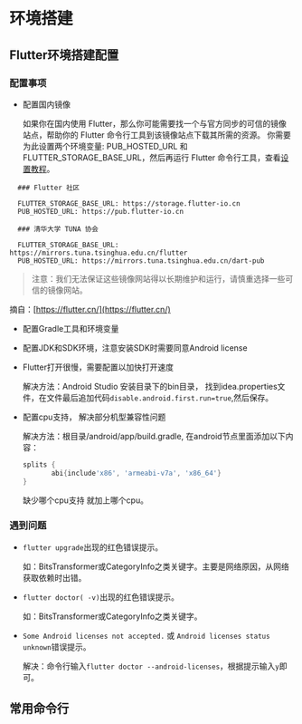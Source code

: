 # 环境搭建

## Flutter环境搭建配置

### 配置事项

- 配置国内镜像

  如果你在国内使用 Flutter，那么你可能需要找一个与官方同步的可信的镜像站点，帮助你的 Flutter 命令行工具到该镜像站点下载其所需的资源。
  你需要为此设置两个环境变量: PUB_HOSTED_URL 和 FLUTTER_STORAGE_BASE_URL，然后再运行 Flutter 命令行工具，查看[设置教程](https://flutter-io.cn/community/china)。

```
  ### Flutter 社区

  FLUTTER_STORAGE_BASE_URL: https://storage.flutter-io.cn
  PUB_HOSTED_URL: https://pub.flutter-io.cn

  ### 清华大学 TUNA 协会

  FLUTTER_STORAGE_BASE_URL: https://mirrors.tuna.tsinghua.edu.cn/flutter
  PUB_HOSTED_URL: https://mirrors.tuna.tsinghua.edu.cn/dart-pub
```
  > 注意：我们无法保证这些镜像网站得以长期维护和运行，请慎重选择一些可信的镜像网站。

  摘自：[https://flutter.cn/](https://flutter.cn/)

- 配置Gradle工具和环境变量

- 配置JDK和SDK环境，注意安装SDK时需要同意Android license

- Flutter打开很慢，需要配置以加快打开速度

  解决方法：Android Studio 安装目录下的bin目录， 找到idea.properties文件，在文件最后追加代码`disable.android.first.run=true`,然后保存。

- 配置cpu支持， 解决部分机型兼容性问题

  解决方法：根目录/android/app/build.gradle, 在android节点里面添加以下内容：

  ``` gradle
  splits {
         abi{include'x86', 'armeabi-v7a', 'x86_64'}
  }
  ```

  缺少哪个cpu支持 就加上哪个cpu。

### 遇到问题

- `flutter upgrade`出现的红色错误提示。

  如：BitsTransformer或CategoryInfo之类关键字。主要是网络原因，从网络获取依赖时出错。

- `flutter doctor( -v)`出现的红色错误提示。

  如：BitsTransformer或CategoryInfo之类关键字。

- `Some Android licenses not accepted.` 或 `Android licenses status unknown`错误提示。

  解决：命令行输入`flutter doctor --android-licenses`，根据提示输入`y`即可。


## 常用命令行